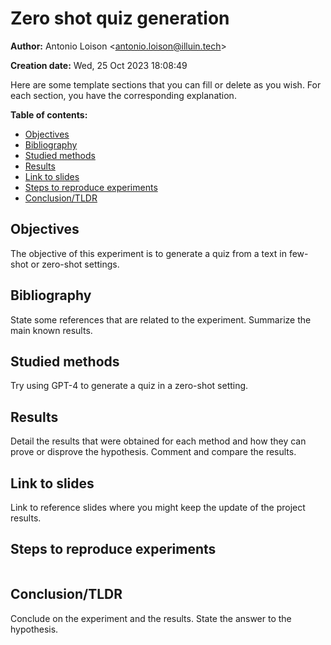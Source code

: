 # Zero shot quiz generation

**Author:** Antonio Loison <[antonio.loison@illuin.tech](mailto:antonio.loison@illuin.tech)>

**Creation date:** Wed, 25 Oct 2023 18:08:49

<!-- Delete this line -->
Here are some template sections that you can fill or delete as you wish. For each section, you have the corresponding explanation.

**Table of contents:**

- [Objectives](#objectives)
- [Bibliography](#bibliography)
- [Studied methods](#studied-methods)
- [Results](#results)
- [Link to slides](#link-to-slides)
- [Steps to reproduce experiments](#steps-to-reproduce-experiments)
- [Conclusion/TLDR](#conclusiontldr)

## Objectives

The objective of this experiment is to generate a quiz from a text in few-shot or zero-shot settings.

<!-- Can be used to answer the section "Objectifs scientifiques et techniques" and "Incertitudes" of the CIR -->

## Bibliography

<!-- Delete this line -->
State some references that are related to the experiment. Summarize the main known results.
<!-- Can be used to answer the section "Etat de l'art" of the CIR -->

## Studied methods

<!-- Can be used to answer the section "Contribution scientifique, technique ou technologique"; "Description de la démarche suivie et des travaux réalisés" of the CIR -->
Try using GPT-4 to generate a quiz in a zero-shot setting.

## Results

<!-- Delete this line -->
Detail the results that were obtained for each method and how they can prove or disprove the hypothesis. Comment and compare the results.
<!-- Can be used to answer the section "Contribution scientifique, technique ou technologique"; "Description de la démarche suivie et des travaux réalisés" of the CIR -->

## Link to slides

<!-- Delete this line -->
Link to reference slides where you might keep the update of the project results.

## Steps to reproduce experiments

```bash
```

## Conclusion/TLDR

<!-- Delete this line -->
Conclude on the experiment and the results. State the answer to the hypothesis.
